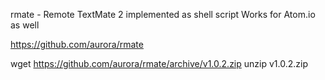 rmate - Remote TextMate 2 implemented as shell script
Works for Atom.io as well

https://github.com/aurora/rmate

wget https://github.com/aurora/rmate/archive/v1.0.2.zip
unzip v1.0.2.zip


